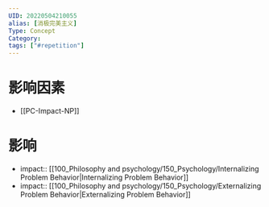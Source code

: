 ```yaml
---
UID: 20220504210055
alias: [消极完美主义]
Type: Concept
Category: 
tags: ["#repetition"]
---
```


# 影响因素

- [[PC-Impact-NP]]

# 影响

- impact:: [[100_Philosophy and psychology/150_Psychology/Internalizing Problem Behavior|Internalizing Problem Behavior]]
- impact:: [[100_Philosophy and psychology/150_Psychology/Externalizing Problem Behavior|Externalizing Problem Behavior]]